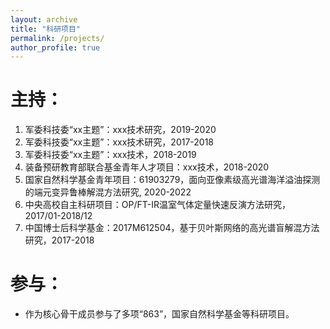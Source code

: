 ```yaml
---
layout: archive
title: "科研项目"
permalink: /projects/
author_profile: true
---
```


<!-- {% if author.googlescholar %}
  You can also find my articles on <u><a href="{{author.googlescholar}}">my Google Scholar profile</a>.</u>
{% endif %}

{% include base_path %}

{% for post in site.publications reversed %}
  {% include archive-single.html %}
{% endfor %} -->


# 主持：
1. 军委科技委“xx主题”：xxx技术研究，2019-2020
2. 军委科技委“xx主题”：xxx技术研究，2017-2018
3. 军委科技委“xx主题”：xxx技术，2018-2019
4. 装备预研教育部联合基金青年人才项目：xxx技术，2018-2020
5. 国家自然科学基金青年项目：61903279，面向亚像素级高光谱海洋溢油探测的端元变异鲁棒解混方法研究, 2020-2022
6. 中央高校自主科研项目：OP/FT-IR温室气体定量快速反演方法研究，2017/01-2018/12
7. 中国博士后科学基金：2017M612504，基于贝叶斯网络的高光谱盲解混方法研究，2017-2018

# 参与：
* 作为核心骨干成员参与了多项“863”，国家自然科学基金等科研项目。